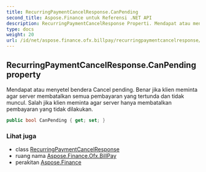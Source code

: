 ```yaml
---
title: RecurringPaymentCancelResponse.CanPending
second_title: Aspose.Finance untuk Referensi .NET API
description: RecurringPaymentCancelResponse Properti. Mendapat atau menyetel bendera Cancel pending. Benar jika klien meminta agar server membatalkan semua pembayaran yang tertunda dan tidak muncul. Salah jika klien meminta agar server hanya membatalkan pembayaran yang tidak dilakukan.
type: docs
weight: 20
url: /id/net/aspose.finance.ofx.billpay/recurringpaymentcancelresponse/canpending/
---
```

## RecurringPaymentCancelResponse.CanPending property

Mendapat atau menyetel bendera Cancel pending. Benar jika klien meminta agar server membatalkan semua pembayaran yang tertunda dan tidak muncul. Salah jika klien meminta agar server hanya membatalkan pembayaran yang tidak dilakukan.

```csharp
public bool CanPending { get; set; }
```

### Lihat juga

* class [RecurringPaymentCancelResponse](../)
* ruang nama [Aspose.Finance.Ofx.BillPay](../../recurringpaymentcancelresponse/)
* perakitan [Aspose.Finance](../../../)


